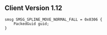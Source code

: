 ## Client Version 1.12

```rust,ignore
smsg SMSG_SPLINE_MOVE_NORMAL_FALL = 0x0306 {
    PackedGuid guid;    
}

```
